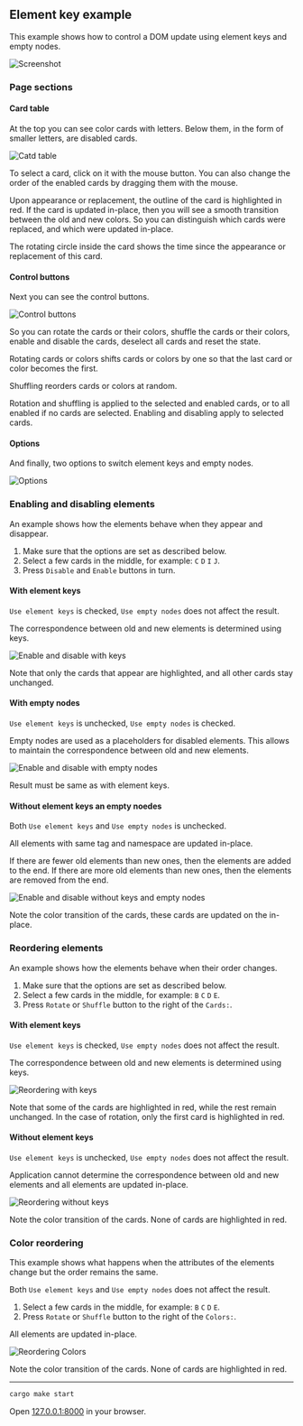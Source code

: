 ## Element key example

This example shows how to control a DOM update using element keys and empty nodes.

<!-- hidden sections will not appear in the aplication -->
<!-- hidden begin -->
![Screenshot](public/screenshot.png)
<!-- hidden end -->

### Page sections
#### Card table

At the top you can see color cards with letters. Below them, in the form of smaller letters, are disabled cards.

![Catd table](public/card-table.png)

To select a card, click on it with the mouse button.
You can also change the order of the enabled cards by dragging them with the mouse.

Upon appearance or replacement, the outline of the card is highlighted in red.
If the card is updated in-place, then you will see a smooth transition between the old and new colors.
So you can distinguish which cards were replaced, and which were updated in-place.

The rotating circle inside the card shows the time since the appearance or replacement of this card.

#### Control buttons

Next you can see the control buttons.

![Control buttons](public/control-buttons.png)

So you can rotate the cards or their colors, shuffle the cards or their colors, enable and disable the cards, deselect all cards and reset the state.

Rotating cards or colors shifts cards or colors by one so that the last card or color becomes the first.

Shuffling reorders cards or colors at random.

Rotation and shuffling is applied to the selected and enabled cards, or to all enabled if no cards are selected.
Enabling and disabling apply to selected cards.

#### Options

And finally, two options to switch element keys and empty nodes.

![Options](public/options.png)

### Enabling and disabling elements

An example shows how the elements behave when they appear and disappear.

 1. Make sure that the options are set as described below.
 2. Select a few cards in the middle, for example: `C`&nbsp;`D`&nbsp;`I`&nbsp;`J`.
 3. Press `Disable` and `Enable` buttons in turn.

#### With element keys

`Use element keys` is checked, `Use empty nodes` does not affect the result.

The correspondence between old and new elements is determined using keys.

![Enable and disable with keys](public/enable-disable-with-keys.gif)

Note that only the cards that appear are highlighted, and all other cards stay unchanged.

#### With empty nodes

`Use element keys` is unchecked, `Use empty nodes` is checked.

Empty nodes are used as a placeholders for disabled elements. This allows to maintain the correspondence between old and new elements.

![Enable and disable with empty nodes](public/enable-disable-with-empty.gif)

Result must be same as with element keys.

#### Without element keys an empty noedes

Both `Use element keys` and `Use empty nodes` is unchecked.

All elements with same tag and namespace are updated in-place. 

If there are fewer old elements than new ones, then the elements are added to the end.
If there are more old elements than new ones, then the elements are removed from the end.

![Enable and disable without keys and empty nodes](public/enable-disable-without-keys-and-empty.gif)

Note the color transition of the cards, these cards are updated on the in-place.

### Reordering elements

An example shows how the elements behave when their order changes.

 1. Make sure that the options are set as described below.
 2. Select a few cards in the middle, for example: `B`&nbsp;`C`&nbsp;`D`&nbsp;`E`.
 3. Press `Rotate` or `Shuffle` button to the right of the `Cards:`.

#### With element keys

`Use element keys` is checked, `Use empty nodes` does not affect the result.

The correspondence between old and new elements is determined using keys.

![Reordering with keys](public/reordering-with-keys.gif)

Note that some of the cards are highlighted in red, while the rest remain unchanged.
In the case of rotation, only the first card is highlighted in red.

#### Without element keys

`Use element keys` is unchecked, `Use empty nodes` does not affect the result.

Application cannot determine the correspondence between old and new elements and all elements are updated in-place.

![Reordering without keys](public/reordering-without-keys.gif)

Note the color transition of the cards. None of cards are highlighted in red.

### Color reordering

This example shows what happens when the attributes of the elements change but the order remains the same.

Both `Use element keys` and `Use empty nodes` does not affect the result.

 1. Select a few cards in the middle, for example: `B`&nbsp;`C`&nbsp;`D`&nbsp;`E`.
 2. Press `Rotate` or `Shuffle` button to the right of the `Colors:`.

All elements are updated in-place.

![Reordering Colors](public/reordering-colors.gif)

Note the color transition of the cards. None of cards are highlighted in red.

<!-- hidden begin -->

---

```bash
cargo make start
```

Open [127.0.0.1:8000](http://127.0.0.1:8000) in your browser.
<!-- hidden end -->
